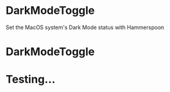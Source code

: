 # DarkModeToggle
 Set the MacOS system's Dark Mode status with Hammerspoon
# DarkModeToggle
# Testing...